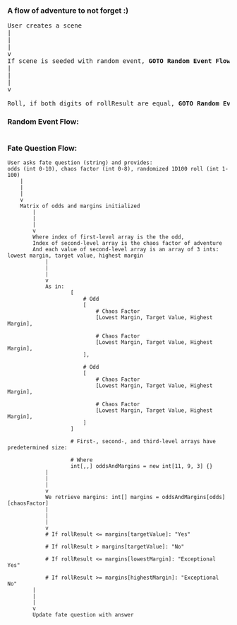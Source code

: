 ### A flow of adventure to not forget :) ###
<pre>
User creates a scene
|
|
|
v
If scene is seeded with random event, <b>GOTO Random Event Flow</b>
|
|
|
v

Roll, if both digits of rollResult are equal, <b>GOTO Random Event Flow</b>, else <b>GOTO Fate Question Flow</b>
</pre>


### Random Event Flow: ###
```

```


### Fate Question Flow:
```
User asks fate question (string) and provides:
odds (int 0-10), chaos factor (int 0-8), randomized 1D100 roll (int 1-100)
    |
    |
    |
    v
    Matrix of odds and margins initialized
        |
        |
        |
        v
        Where index of first-level array is the the odd,
        Index of second-level array is the chaos factor of adventure
        And each value of second-level array is an array of 3 ints: lowest margin, target value, highest margin
            |
            |
            |
            v
            As in:
                    [
                        # Odd
                        [
                            # Chaos Factor
                            [Lowest Margin, Target Value, Highest Margin],

                            # Chaos Factor
                            [Lowest Margin, Target Value, Highest Margin],
                        ],

                        # Odd
                        [
                            # Chaos Factor
                            [Lowest Margin, Target Value, Highest Margin],

                            # Chaos Factor
                            [Lowest Margin, Target Value, Highest Margin],
                        ]
                    ]

                    # First-, second-, and third-level arrays have predetermined size:

                    # Where
                    int[,,] oddsAndMargins = new int[11, 9, 3] {}
            |
            |
            |
            v
            We retrieve margins: int[] margins = oddsAndMargins[odds][chaosFactor]
            |
            |
            |
            v
            # If rollResult <= margins[targetValue]: "Yes"

            # If rollResult > margins[targetValue]: "No"

            # If rollResult <= margins[lowestMargin]: "Exceptional Yes"

            # If rollResult >= margins[highestMargin]: "Exceptional No"
        |
        |
        |
        v
        Update fate question with answer
```